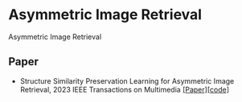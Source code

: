# Asymmetric Image Retrieval
Asymmetric Image Retrieval

## Paper 
* Structure Similarity Preservation Learning for Asymmetric Image Retrieval, 2023 IEEE Transactions on Multimedia
 [[Paper]](https://www.researchgate.net/publication/374820441_Structure_Similarity_Preservation_Learning_for_Asymmetric_Image_Retrieval)[[code]](https://github.com/MCC-WH/SSP)
